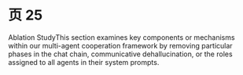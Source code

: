 # 页 25
Ablation StudyThis section examines key components or mechanisms within our multi-agent cooperation framework by removing particular phases in the chat chain, communicative dehallucination, or the roles assigned to all agents in their system prompts.